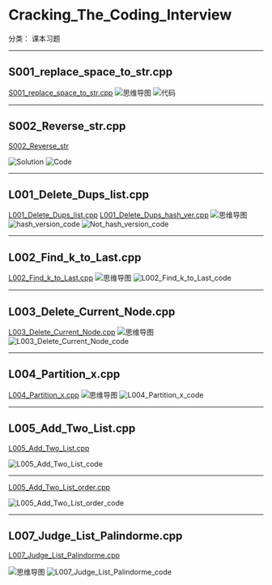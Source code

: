 # Cracking_The_Coding_Interview

分类： 课本习题

---


## S001_replace_space_to_str.cpp ##
[S001_replace_space_to_str.cpp][1]
![思维导图][2]
![代码][3]


----------
## S002_Reverse_str.cpp ##
[S002_Reverse_str][4]

![Solution][5]
![Code][6]

----------
## L001_Delete_Dups_list.cpp ##
[L001_Delete_Dups_list.cpp][7]
[L001_Delete_Dups_hash_ver.cpp][8]
![思维导图][9]
![hash_version_code][10]
![Not_hash_version_code][11]


----------
## L002_Find_k_to_Last.cpp ##
[L002_Find_k_to_Last.cpp][12]
![思维导图][13]
![L002_Find_k_to_Last_code][14]


----------
## L003_Delete_Current_Node.cpp ##
[L003_Delete_Current_Node.cpp][15]
![思维导图][16]
![L003_Delete_Current_Node_code][17]


----------
## L004_Partition_x.cpp ##
[L004_Partition_x.cpp][18]
![思维导图][19]
![L004_Partition_x_code][20]


----------
## L005_Add_Two_List.cpp ##
[L005_Add_Two_List.cpp][21]

![L005_Add_Two_List_code][22]


----------


[L005_Add_Two_List_order.cpp][23]

![L005_Add_Two_List_order_code][24]


----------
## L007_Judge_List_Palindorme.cpp ##

[L007_Judge_List_Palindorme.cpp][25]

![思维导图][26]
![L007_Judge_List_Palindorme_code][27]


  [1]: https://github.com/waten1992/Cracking_The_Coding_Interview/blob/master/S001_replace_space_to_str.cpp
  [2]: https://github.com/waten1992/Cracking_The_Coding_Interview/blob/master/Iamge/S001_replace_space_to_%2520.JPG
  [3]: https://github.com/waten1992/Cracking_The_Coding_Interview/blob/master/Iamge/S001_replace_space_to_%2520_code.JPG
  [4]: https://github.com/waten1992/Cracking_The_Coding_Interview/blob/master/S002_Reverse_str.cpp
  [5]: https://github.com/waten1992/Cracking_The_Coding_Interview/blob/master/Iamge/S002_Reverse_Solution.JPG
  [6]: https://github.com/waten1992/Cracking_The_Coding_Interview/blob/master/Iamge/S002_Reverse_Code.JPG
  [7]: https://github.com/waten1992/Cracking_The_Coding_Interview/blob/master/L001_Delete_Dups_list.cpp
  [8]: https://github.com/waten1992/Cracking_The_Coding_Interview/blob/master/L001_Delete_Dups_hash_ver.cpp
  [9]: https://github.com/waten1992/Cracking_The_Coding_Interview/blob/master/Iamge/L001_Delete_Dups_list_hash_ver.JPG
  [10]: https://github.com/waten1992/Cracking_The_Coding_Interview/blob/master/Iamge/L001_hash_ver_code.JPG
  [11]: https://github.com/waten1992/Cracking_The_Coding_Interview/blob/master/Iamge/L001_Not_hash_ver_code.JPG
  [12]: https://github.com/waten1992/Cracking_The_Coding_Interview/blob/master/L002_Find_k_to_Last.cpp
  [13]: https://github.com/waten1992/Cracking_The_Coding_Interview/blob/master/Iamge/L002_Find_k_to_Last.JPG
  [14]: https://github.com/waten1992/Cracking_The_Coding_Interview/blob/master/Iamge/L002_Find_k_to_Last_code.JPG
  [15]: https://github.com/waten1992/Cracking_The_Coding_Interview/blob/master/L003_Delete_Current_Node.cpp
  [16]: https://github.com/waten1992/Cracking_The_Coding_Interview/blob/master/Iamge/L003_Delete_Current_Node.JPG
  [17]: https://github.com/waten1992/Cracking_The_Coding_Interview/blob/master/Iamge/L003_Delete_Current_Node_code.JPG
  [18]: https://github.com/waten1992/Cracking_The_Coding_Interview/blob/master/L004_Partition_x.cpp
  [19]: https://github.com/waten1992/Cracking_The_Coding_Interview/blob/master/Iamge/L004_Partition_x_mind.JPG
  [20]: https://github.com/waten1992/Cracking_The_Coding_Interview/blob/master/Iamge/L004_Partition_x_code.JPG
  [21]: https://github.com/waten1992/Cracking_The_Coding_Interview/blob/master/L005_Add_Two_List.cpp
  [22]: https://github.com/waten1992/Cracking_The_Coding_Interview/blob/master/Iamge/L005_Add_Two_List_code.JPG
  [23]: https://github.com/waten1992/Cracking_The_Coding_Interview/blob/master/L005_Add_Two_List_order.cpp
  [24]: https://github.com/waten1992/Cracking_The_Coding_Interview/blob/master/Iamge/L005_Add_Two_List_order_code.JPG
  [25]: https://github.com/waten1992/Cracking_The_Coding_Interview/blob/master/L007_Judge_List_Palindorme.cpp
  [26]: https://github.com/waten1992/Cracking_The_Coding_Interview/blob/master/Iamge/L007_Judge_List_Palindorme_Xmind.JPG
  [27]: https://github.com/waten1992/Cracking_The_Coding_Interview/blob/master/Iamge/L007_Judge_List_Palindorme_code.JPG
